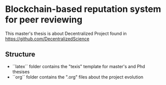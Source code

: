 # Blockchain-based reputation system for peer reviewing
This master's thesis is about Decentralized Project found in https://github.com/DecentralizedScience

## Structure
- ´´latex´´ folder contains the "texis" template for master's and Phd thesises
- ´´org´´ folder contains the ".org" files about the project evolution

